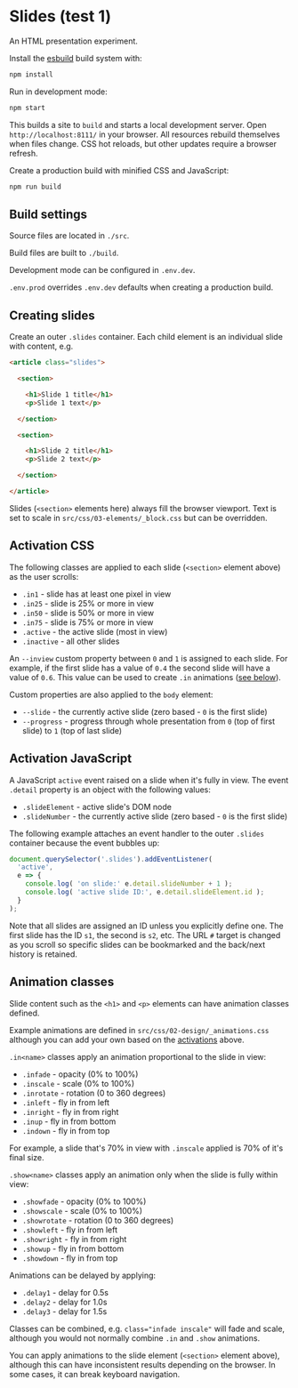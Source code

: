 # Slides (test 1)

An HTML presentation experiment.

Install the [esbuild](https://esbuild.github.io/) build system with:

```bash
npm install
```

Run in development mode:

```bash
npm start
```

This builds a site to `build` and starts a local development server. Open `http://localhost:8111/` in your browser. All resources rebuild themselves when files change. CSS hot reloads, but other updates require a browser refresh.

Create a production build with minified CSS and JavaScript:

```bash
npm run build
```


## Build settings

Source files are located in `./src`.

Build files are built to `./build`.

Development mode can be configured in `.env.dev`.

`.env.prod` overrides `.env.dev` defaults when creating a production build.


## Creating slides

Create an outer `.slides` container. Each child element is an individual slide with content, e.g.

```html
<article class="slides">

  <section>

    <h1>Slide 1 title</h1>
    <p>Slide 1 text</p>

  </section>

  <section>

    <h1>Slide 2 title</h1>
    <p>Slide 2 text</p>

  </section>

</article>
```

Slides (`<section>` elements here) always fill the browser viewport. Text is set to scale in `src/css/03-elements/_block.css` but can be overridden.


## Activation CSS

The following classes are applied to each slide (`<section>` element above) as the user scrolls:

* `.in1` - slide has at least one pixel in view
* `.in25` - slide is 25% or more in view
* `.in50` - slide is 50% or more in view
* `.in75` - slide is 75% or more in view
* `.active` - the active slide (most in view)
* `.inactive` - all other slides

An `--inview` custom property between `0` and `1` is assigned to each slide. For example, if the first slide has a value of `0.4` the second slide will have a value of `0.6`. This value can be used to create `.in` animations ([see below](#animation-classes)).

Custom properties are also applied to the `body` element:

* `--slide` - the currently active slide (zero based - `0` is the first slide)
* `--progress` - progress through whole presentation from `0` (top of first slide) to `1` (top of last slide)


## Activation JavaScript

A JavaScript `active` event raised on a slide when it's fully in view. The event `.detail` property is an object with the following values:

* `.slideElement` - active slide's DOM node
* `.slideNumber`  - the currently active slide (zero based - `0` is the first slide)

The following example attaches an event handler to the outer `.slides` container because the event bubbles up:

```js
document.querySelector('.slides').addEventListener(
  'active',
  e => {
    console.log( 'on slide:' e.detail.slideNumber + 1 );
    console.log( 'active slide ID:', e.detail.slideElement.id );
  }
);
```

Note that all slides are assigned an ID unless you explicitly define one. The first slide has the ID `s1`, the second is `s2`, etc. The URL `#` target is changed as you scroll so specific slides can be bookmarked and the back/next history is retained.


## Animation classes

Slide content such as the `<h1>` and `<p>` elements can have animation classes defined.

Example animations are defined in `src/css/02-design/_animations.css` although you can add your own based on the [activations](#activation-css) above.

`.in<name>` classes apply an animation proportional to the slide in view:

* `.infade` - opacity (0% to 100%)
* `.inscale` - scale (0% to 100%)
* `.inrotate` - rotation (0 to 360 degrees)
* `.inleft` - fly in from left
* `.inright` - fly in from right
* `.inup` - fly in from bottom
* `.indown` - fly in from top

For example, a slide that's 70% in view with `.inscale` applied is 70% of it's final size.

`.show<name>` classes apply an animation only when the slide is fully within view:

* `.showfade` - opacity (0% to 100%)
* `.showscale` - scale (0% to 100%)
* `.showrotate` - rotation (0 to 360 degrees)
* `.showleft` - fly in from left
* `.showright` - fly in from right
* `.showup` - fly in from bottom
* `.showdown` - fly in from top

Animations can be delayed by applying:

* `.delay1` - delay for 0.5s
* `.delay2` - delay for 1.0s
* `.delay3` - delay for 1.5s

Classes can be combined, e.g. `class="infade inscale"` will fade and scale, although you would not normally combine `.in` and `.show` animations.

You can apply animations to the slide element (`<section>` element above), although this can have inconsistent results depending on the browser. In some cases, it can break keyboard navigation.

